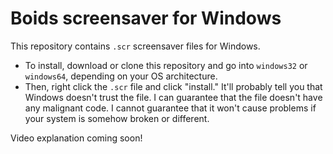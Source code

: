 # Boids screensaver for Windows

This repository contains `.scr` screensaver files for Windows.

- To install, download or clone this repository and go into `windows32` or `windows64`, depending on your OS architecture.
- Then, right click the `.scr` file and click "install." It'll probably tell you that Windows doesn't trust the file. I can guarantee that the file doesn't have any malignant code. I cannot guarantee that it won't cause problems if your system is somehow broken or different.

Video explanation coming soon!

